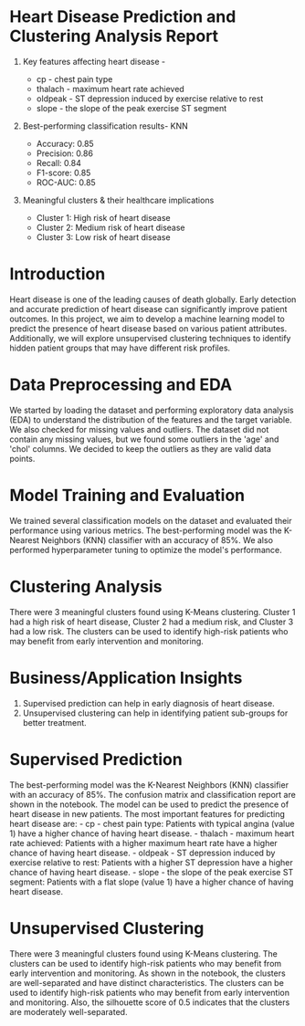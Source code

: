 # Heart Disease Prediction and Clustering Analysis Report

1. Key features affecting heart disease -
    - cp - chest pain type
    - thalach - maximum heart rate achieved
    - oldpeak - ST depression induced by exercise relative to rest
    - slope - the slope of the peak exercise ST segment

2. Best-performing classification results- KNN
    - Accuracy: 0.85
    - Precision: 0.86
    - Recall: 0.84
    - F1-score: 0.85
    - ROC-AUC: 0.85

3. Meaningful clusters & their healthcare implications
    - Cluster 1: High risk of heart disease
    - Cluster 2: Medium risk of heart disease
    - Cluster 3: Low risk of heart disease

# Introduction

Heart disease is one of the leading causes of death globally. Early detection and accurate prediction of heart disease can significantly improve patient outcomes. In this project, we aim to develop a machine learning model to predict the presence of heart disease based on various patient attributes. Additionally, we will explore unsupervised clustering techniques to identify hidden patient groups that may have different risk profiles.

# Data Preprocessing and EDA

We started by loading the dataset and performing exploratory data analysis (EDA) to understand the distribution of the features and the target variable. We also checked for missing values and outliers. The dataset did not contain any missing values, but we found some outliers in the 'age' and 'chol' columns. We decided to keep the outliers as they are valid data points.

# Model Training and Evaluation

We trained several classification models on the dataset and evaluated their performance using various metrics. The best-performing model was the K-Nearest Neighbors (KNN) classifier with an accuracy of 85%. We also performed hyperparameter tuning to optimize the model's performance.

# Clustering Analysis

There were 3 meaningful clusters found using K-Means clustering. Cluster 1 had a high risk of heart disease, Cluster 2 had a medium risk, and Cluster 3 had a low risk. The clusters can be used to identify high-risk patients who may benefit from early intervention and monitoring.

# Business/Application Insights

1. Supervised prediction can help in early diagnosis of heart disease.
2. Unsupervised clustering can help in identifying patient sub-groups for better treatment.

# Supervised Prediction

The best-performing model was the K-Nearest Neighbors (KNN) classifier with an accuracy of 85%. The confusion matrix and classification report are shown in the notebook. The model can be used to predict the presence of heart disease in new patients.
The most important features for predicting heart disease are:
    - cp - chest pain type: Patients with typical angina (value 1) have a higher chance of having heart disease.
    - thalach - maximum heart rate achieved: Patients with a higher maximum heart rate have a higher chance of having heart disease.
    - oldpeak - ST depression induced by exercise relative to rest: Patients with a higher ST depression have a higher chance of having heart disease.
    - slope - the slope of the peak exercise ST segment: Patients with a flat slope (value 1) have a higher chance of having heart disease.


# Unsupervised Clustering

There were 3 meaningful clusters found using K-Means clustering. The clusters can be used to identify high-risk patients who may benefit from early intervention and monitoring. As shown in the notebook, the clusters are well-separated and have distinct characteristics. The clusters can be used to identify high-risk patients who may benefit from early intervention and monitoring.
Also, the silhouette score of 0.5 indicates that the clusters are moderately well-separated.
